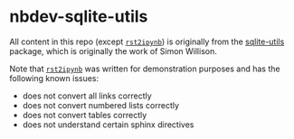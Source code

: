 nbdev-sqlite-utils
================

<!-- WARNING: THIS FILE WAS AUTOGENERATED! DO NOT EDIT! -->

All content in this repo (except
[`rst2ipynb`](https://seeM.github.io/nbdev-sqlite-utils/rst2ipynb.html#rst2ipynb))
is originally from the
[sqlite-utils](https://github.com/simonw/sqlite-utils) package, which is
originally the work of Simon Willison.

Note that
[`rst2ipynb`](https://seeM.github.io/nbdev-sqlite-utils/rst2ipynb.html#rst2ipynb)
was written for demonstration purposes and has the following known
issues:

- does not convert all links correctly
- does not convert numbered lists correctly
- does not convert tables correctly
- does not understand certain sphinx directives
